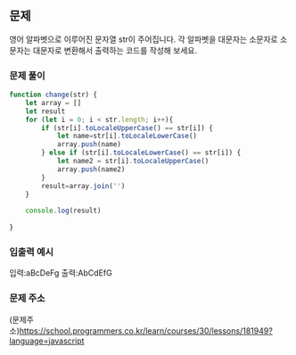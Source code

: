 ## 문제
영어 알파벳으로 이루어진 문자열 str이 주어집니다. 각 알파벳을 대문자는 소문자로 소문자는 대문자로 변환해서 출력하는 코드를 작성해 보세요.


### 문제 풀이
```javascript
function change(str) {
    let array = []
    let result
    for (let i = 0; i < str.length; i++){
        if (str[i].toLocaleUpperCase() == str[i]) {
            let name=str[i].toLocaleLowerCase()
            array.push(name)
        } else if (str[i].toLocaleLowerCase() == str[i]) {
            let name2 = str[i].toLocaleUpperCase()
            array.push(name2)
        }
        result=array.join('')
    }
        
    console.log(result)
  
}
```


### 입출력 예시
입력:aBcDeFg
출력:AbCdEfG

### 문제 주소
(문제주소)https://school.programmers.co.kr/learn/courses/30/lessons/181949?language=javascript